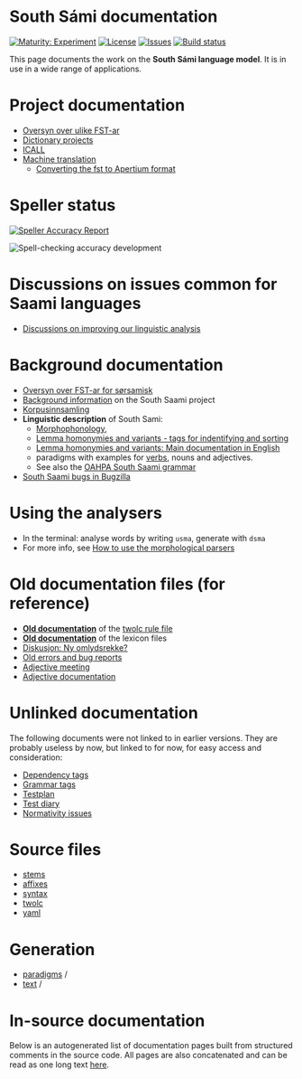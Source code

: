 # South Sámi documentation

[![Maturity: Experiment](https://img.shields.io/badge/Maturity-Experiment-black.svg)](https://giellalt.github.io/MaturityClassification.html)
[![License](https://img.shields.io/github/license/giellalt/lang-sma)](https://raw.githubusercontent.com/giellalt/lang-sma/develop/LICENSE)
[![Issues](https://img.shields.io/github/issues/giellalt/lang-sma)](https://github.com/giellalt/lang-sma/issues)
[![Build status](https://github.com/giellalt/lang-sma/workflows/Speller%20CI+CD/badge.svg)](https://github.com/giellalt/lang-sma/actions)

This page documents the work on the **South Sámi language model**. 
It is in use in a wide range of applications.


# Project documentation

-   [Oversyn over ulike FST-ar](../lang-sme/KompilereFST.html)
-   [Dictionary projects](/dicts/dicts.html)
-   [ICALL](http://giellalt.uit.no/ped/index.html)
-   [Machine translation](/mt/MachineTranslation.html)
    -   [Converting the fst to Apertium format](ConvertingToApertium.md)

# Speller status

[![Speller Accuracy Report](https://img.shields.io/badge/Speller_Accuracy-84_%25-green.svg)](speller-report.html)

![Spell-checking accuracy development](https://giellalt.github.io/lang-smj/speller-report.svg)

Discussions on issues common for Saami languages
================================================

-   [Discussions on improving our linguistic analysis](/lang/smi/index.html)

Background documentation
========================

-   [Oversyn over FST-ar for sørsamisk](KompilereFST.md)
-   [Background information](docu-sma-background.md) on the South
    Saami project
-   [Korpusinnsamling](sma-korpus-innsamling.md)
-   **Linguistic description** of South Sami:
    -   [Morphophonology](docu-sma-morphophonology.md),
    -   [Lemma homonymies and variants - tags for indentifying and sorting](lemma.md)
    -   [Lemma homonymies and variants: Main documentation in English](/lang/common/Variation_in_lexc.html)
    -   paradigms with examples for [verbs](docu-sma-verbs.md), nouns and adjectives.
    -   See also the [OAHPA South Saami grammar](http://giellatekno.uit.no/oahpa/sma/gramm/grammatikk.nob.html)
-   [South Saami bugs in Bugzilla](http://tinyurl.com/ps9pyuu)

Using the analysers
===================

-   In the terminal: analyse words by writing `usma`, generate with `dsma`
-   For more info, see [How to use the morphological parsers](/tools/docu-sme-manual.html)

Old documentation files (for reference)
=======================================

-   **[Old documentation](docu-sma-twol.md)** of the [twolc rule
    file](https://github.com/giellalt/lang-sma/blob/develop/src/fst/phonology.twolc)
-   **[Old documentation](docu-sma-lex.md)** of the lexicon files
-   [Diskusjon: Ny omlydsrekke?](umlaut-4-aaa.txt)
-   [Old errors and bug reports](docu-sma-bugs.md)
-   [Adjective meeting](adj-meeting-05-2009.md)
-   [Adjective documentation](docu-sma-adjs.md)

# Unlinked documentation

The following documents were not linked to in earlier versions. They are probably useless by now, but linked to for now, for easy access and consideration:

-   [Dependency tags](docu-sma-deptags.md)
-   [Grammar tags](docu-sma-grammartags.md)
-   [Testplan](docu-sma-testplan.md)
-   [Test diary](sma-testdiary.md)
-   [Normativity issues](normativity-issues.md)

# Source files

* [stems  ](https://github.com/giellalt/lang-sma/blob/develop/src/fst/stems/)
* [affixes](https://github.com/giellalt/lang-sma/blob/develop/src/fst/affixes/)
* [syntax ](https://github.com/giellalt/lang-sma/blob/develop/src/cg3/)
* [twolc  ](https://github.com/giellalt/lang-sma/blob/develop/src/fst/phonology.twolc)
* [yaml   ](https://github.com/giellalt/lang-sma/blob/develop/test/src/gt-norm-yamls/)

# Generation

* [paradigms](http://giellatekno.uit.no/cgi/p-sma.sma.html) /
* [text](http://giellatekno.uit.no/cgi/d-sma.sma.html) /

# In-source documentation

Below is an autogenerated list of documentation pages built from structured comments in the source code. All pages are also concatenated and can be read as one long text [here](sma.md).
